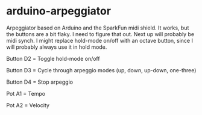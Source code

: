 arduino-arpeggiator
===================

Arpeggiator based on Arduino and the SparkFun midi shield. 
It works, but the buttons are a bit flaky. I need to figure that out.
Next up will probably be midi synch. I might replace hold-mode on/off
with an octave button, since I will probably always use it in hold mode.


Button D2 = Toggle hold-mode on/off

Button D3 = Cycle through arpeggio modes (up, down, up-down, one-three)

Button D4 = Stop arpeggio


Pot A1 = Tempo

Pot A2 = Velocity
